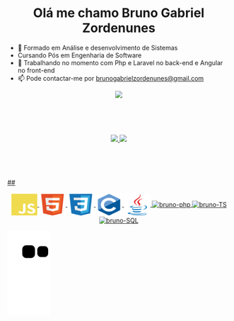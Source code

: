 <h1 align="center">Olá me chamo Bruno Gabriel Zordenunes </h1> 

- 🔭 Formado em Análise e desenvolvimento de Sistemas
- Cursando Pós em Engenharia de Software
- 🌱 Trabalhando no momento com Php e Laravel no back-end e Angular no front-end
- 📫  Pode contactar-me por brunogabrielzordenunes@gmail.com

<div align="center" style="display-flex">
    <img src="http://github-readme-streak-stats.herokuapp.com/?user=Brunouch&theme=tokyonight&date_format=M%20j%5B%2C%20Y%5D" />
</div>

<div align="center" style="display-flex; padding: 5rem; ">
    <a href="https://github.com/Brunouch">
    <img height="160rem" src="https://github-readme-stats.vercel.app/api?username=Brunouch&show_icons=true&theme=tokyonight&include_all_commits=true&count_private=true"/>
    <img height="160rem" src="https://github-readme-stats.vercel.app/api/top-langs/?username=Brunouch&layout=compact&langs_count=7&theme=tokyonight"/>
</div>
##
<div align="center" style="display-flex" style="margin: 2rem" >
   <br>
   <img align="center" alt="bruno-Js" height="50" width="60" src="https://raw.githubusercontent.com/devicons/devicon/master/icons/javascript/javascript-plain.svg">
   <img align="center" alt="bruno-HTML" height="50" width="60" src="https://raw.githubusercontent.com/devicons/devicon/master/icons/html5/html5-original.svg">
   <img align="center" alt="bruno-CSS" height="50" width="60" src="https://raw.githubusercontent.com/devicons/devicon/master/icons/css3/css3-original.svg">
   <img align="center" alt ="bruno-c" height="50" width="60" src="https://github.com/devicons/devicon/blob/master/icons/c/c-original.svg">
   <img align="center" alt="bruno-java" height="50" width="60" src="https://github.com/devicons/devicon/blob/master/icons/java/java-original.svg">
   <img align="center" alt="bruno-php" height="50" width="60" src="https://cdn.jsdelivr.net/gh/devicons/devicon/icons/php/php-original.svg"/>
   <img align="center" alt ="bruno-TS" height="50" width="60" 
   src="https://cdn.jsdelivr.net/gh/devicons/devicon/icons/typescript/typescript-plain.svg">
   <img align="center" alt ="bruno-SQL" height="50" width="60" src="https://cdn.jsdelivr.net/gh/devicons/devicon/icons/mysql/mysql-original-wordmark.svg">
</div>

![Snake animation](https://github.com/Brunouch/Brunouch/blob/output/github-contribution-grid-snake.svg)
